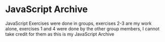 # JavaScript Archive

JavaScript Exercises were done in groups, exercises 2-3 are my work alone, exercises 1 and 4 were done by the other group members, I cannot take credit for them as this is my JavaScript Archive